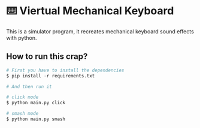 # ⌨️ Viertual Mechanical Keyboard

This is a simulator program, it recreates mechanical keyboard sound effects with python.

## How to run this crap?
```python
# First you have to install the dependencies
$ pip install -r requirements.txt

# And then run it 

# click mode
$ python main.py click

# smash mode
$ python main.py smash
```